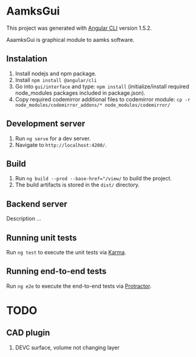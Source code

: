 # AamksGui

This project was generated with [Angular CLI](https://github.com/angular/angular-cli) version 1.5.2.

AaamksGui is graphical module to aamks software.

## Instalation

1. Install nodejs and npm package.
2. Install `npm install @angular/cli`
3. Go into `gui/interface` and type: `npm install` (initialize/install required node_modules packages included in package.json).
4. Copy required codemirror additional files to codemirror module: `cp -r node_modules/codemirror_addons/* node_modules/codemirror/`

## Development server

1. Run `ng serve` for a dev server.
2. Navigate to `http://localhost:4200/`.

## Build

1. Run `ng build --prod --base-href="/view/` to build the project. 
2. The build artifacts is stored in the `dist/` directory.

## Backend server

Description ...

## Running unit tests

Run `ng test` to execute the unit tests via [Karma](https://karma-runner.github.io).

## Running end-to-end tests

Run `ng e2e` to execute the end-to-end tests via [Protractor](http://www.protractortest.org/).


# TODO

## CAD plugin
1. DEVC surface, volume not changing layer 